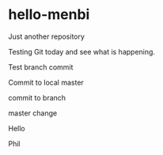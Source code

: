 # hello-menbi
Just another repository

Testing Git today and see what is happening.

Test branch commit

Commit to local master

commit to branch

master change

Hello

Phil
